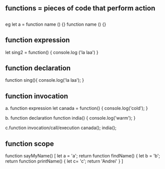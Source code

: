 ## functions = pieces of code that perform action

##
eg
let a = function name () {}
function name () {}

## function expression

let sing2 = function() {
    console.log ('la laa')
}

## function declaration

function sing(){
    console.log('la laa');
}

## function invocation
a. function expression
let canada = function() {
    console.log('cold');
}

b. function declaration
function india() {
    console.log('warm');
}

c.function invocation/call/execution
canada();
india();

## function scope

function sayMyName() [
    let a = 'a';
    return function findName() {
        let b = 'b';
        return function printName() {
            let c= 'c';
            return 'Andrei'
    }
]
